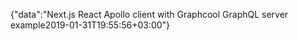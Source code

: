 {"data":"Next.js React Apollo client with Graphcool GraphQL server example2019-01-31T19:55:56+03:00"}
